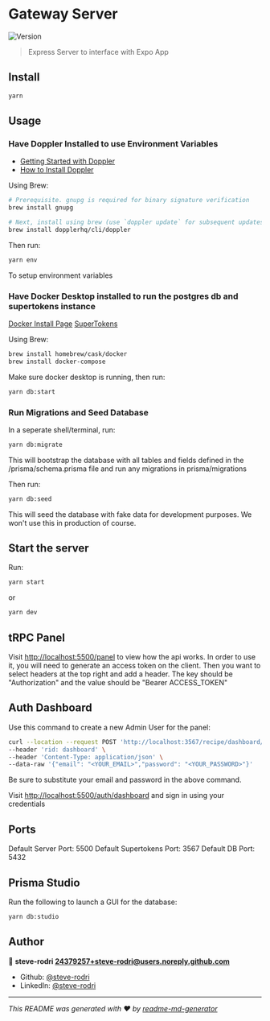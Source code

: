 # Gateway Server

![Version](https://img.shields.io/badge/version-1.0.0-blue.svg?cacheSeconds=2592000)

> Express Server to interface with Expo App

## Install

```sh
yarn
```

## Usage

### Have Doppler Installed to use Environment Variables

- [Getting Started with Doppler](https://docs.doppler.com/docs/getting-started)
- [How to Install Doppler](https://docs.doppler.com/docs/install-cli)

Using Brew:

```sh
# Prerequisite. gnupg is required for binary signature verification
brew install gnupg

# Next, install using brew (use `doppler update` for subsequent updates)
brew install dopplerhq/cli/doppler
```

Then run:

```sh
yarn env
```

To setup environment variables

### Have Docker Desktop installed to run the postgres db and supertokens instance

[Docker Install Page](https://www.docker.com)
[SuperTokens](https://supertokens.com)

Using Brew:

```sh
brew install homebrew/cask/docker
brew install docker-compose
```

Make sure docker desktop is running, then run:

```sh
yarn db:start
```

### Run Migrations and Seed Database

In a seperate shell/terminal, run:

```sh
yarn db:migrate
```

This will bootstrap the database with all tables and fields
defined in the /prisma/schema.prisma file and run any migrations
in prisma/migrations

Then run:

```sh
yarn db:seed
```

This will seed the database with fake data for development purposes.
We won't use this in production of course.

## Start the server

Run:

```sh
yarn start
```

or

```sh
yarn dev
```

## tRPC Panel

Visit [http://localhost:5500/panel](http://localhost:5500/panel)
to view how the api works. In order to use it, you will need to generate
an access token on the client. Then you want to select headers at the top right
and add a header. The key should be "Authorization" and the value should be
"Bearer ACCESS_TOKEN"

## Auth Dashboard

Use this command to create a new Admin User for the panel:

```sh
curl --location --request POST 'http://localhost:3567/recipe/dashboard/user' \
--header 'rid: dashboard' \
--header 'Content-Type: application/json' \
--data-raw '{"email": "<YOUR_EMAIL>","password": "<YOUR_PASSWORD>"}'
```

Be sure to substitute your email and password in the above command.

Visit [http://localhost:5500/auth/dashboard](http://localhost:5500/auth/dashboard)
and sign in using your credentials

## Ports

Default Server Port: 5500
Default Supertokens Port: 3567
Default DB Port: 5432

## Prisma Studio

Run the following to launch a GUI for the database:

```sh
yarn db:studio
```

## Author

👤 **steve-rodri <24379257+steve-rodri@users.noreply.github.com>**

- Github: [@steve-rodri](https://github.com/steve-rodri)
- LinkedIn: [@steve-rodri](https://linkedin.com/in/steve-rodri)

***
_This README was generated with ❤️ by [readme-md-generator](https://github.com/kefranabg/readme-md-generator)_
